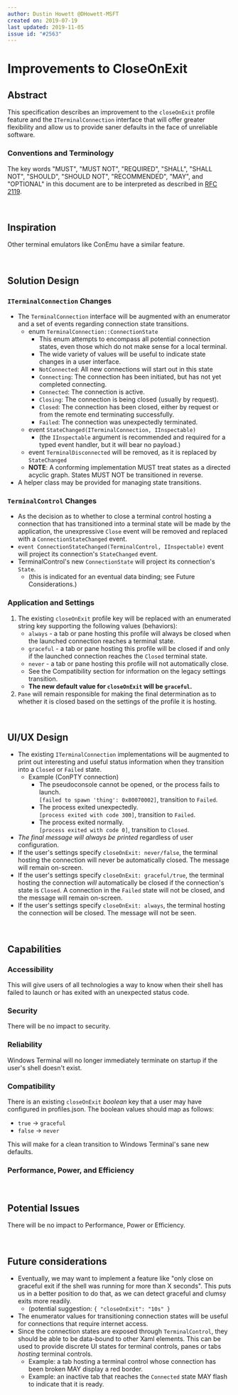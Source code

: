 ```yaml
---
author: Dustin Howett @DHowett-MSFT
created on: 2019-07-19
last updated: 2019-11-05
issue id: "#2563"
---
```


# Improvements to CloseOnExit

## Abstract

This specification describes an improvement to the `closeOnExit` profile feature and the `ITerminalConnection` interface that will offer greater flexibility and allow us to provide saner defaults in the face of unreliable software.

### Conventions and Terminology

The key words "MUST", "MUST NOT", "REQUIRED", "SHALL", "SHALL NOT", "SHOULD", "SHOULD NOT", "RECOMMENDED",  "MAY", and "OPTIONAL" in this document are to be interpreted as described in [RFC 2119](https://tools.ietf.org/html/rfc2119).

<br>

## Inspiration

Other terminal emulators like ConEmu have a similar feature.

<br>

## Solution Design

### `ITerminalConnection` Changes

* The `TerminalConnection` interface will be augmented with an enumerator and a set of events regarding connection state transitions.
    * enum `TerminalConnection::ConnectionState`
        * This enum attempts to encompass all potential connection states, even those which do not make sense for a local terminal.
        * The wide variety of values will be useful to indicate state changes in a user interface.
        * `NotConnected`: All new connections will start out in this state
        * `Connecting`: The connection has been initiated, but has not yet completed connecting.
        * `Connected`: The connection is active.
        * `Closing`: The connection is being closed (usually by request).
        * `Closed`: The connection has been closed, either by request or from the remote end terminating successfully.
        * `Failed`: The connection was unexpectedly terminated.
    * event `StateChanged(ITerminalConnection, IInspectable)`
        * (the `IInspectable` argument is recommended and required for a typed event handler, but it will bear no payload.)
    * event `TerminalDisconnected` will be removed, as it is replaced by `StateChanged`
    * **NOTE**: A conforming implementation MUST treat states as a directed acyclic graph. States MUST NOT be transitioned in reverse.
* A helper class may be provided for managing state transitions.

### `TerminalControl` Changes

* As the decision as to whether to close a terminal control hosting a connection that has transitioned into a terminal state will be made by the application, the unexpressive `Close` event will be removed and replaced with a `ConnectionStateChanged` event.
* `event ConnectionStateChanged(TerminalControl, IInspectable)` event will project its connection's `StateChanged` event.
* TerminalControl's new `ConnectionState` will project its connection's `State`.
    * (this is indicated for an eventual data binding; see Future Considerations.)

### Application and Settings

1. The existing `closeOnExit` profile key will be replaced with an enumerated string key supporting the following values (behaviors):
    * `always` - a tab or pane hosting this profile will always be closed when the launched connection reaches a terminal state.
    * `graceful` - a tab or pane hosting this profile will be closed if and only if the launched connection reaches the `Closed` terminal state.
    * `never` - a tab or pane hosting this profile will not automatically close.
    * See the Compatibility section for information on the legacy settings transition. 
    * **The new default value for `closeOnExit` will be `graceful`.**
2. `Pane` will remain responsible for making the final determination as to whether it is closed based on the settings of the profile it is hosting.

<br>

## UI/UX Design

* The existing `ITerminalConnection` implementations will be augmented to print out interesting and useful status information when they transition into a `Closed` or `Failed` state.
    * Example (ConPTY connection)
        * The pseudoconsole cannot be opened, or the process fails to launch.<br>`[failed to spawn 'thing': 0x80070002]`, transition to `Failed`.
        * The process exited unexpectedly.<br>`[process exited with code 300]`, transition to `Failed`.
        * The process exited normally.<br>`[process exited with code 0]`, transition to `Closed`.
* _The final message will always be printed_ regardless of user configuration.
* If the user's settings specify `closeOnExit: never/false`, the terminal hosting the connection will never be automatically closed. The message will remain on-screen.
* If the user's settings specify `closeOnExit: graceful/true`, the terminal hosting the connection _will_ automatically be closed if the connection's state is `Closed`. A connection in the `Failed` state will not be closed, and the message will remain on-screen.
* If the user's settings specify `closeOnExit: always`, the terminal hosting the connection will be closed. The message will not be seen.

<br>

## Capabilities

### Accessibility

This will give users of all technologies a way to know when their shell has failed to launch or has exited with an unexpected status code.

### Security

There will be no impact to security.

### Reliability

Windows Terminal will no longer immediately terminate on startup if the user's shell doesn't exist.

### Compatibility

There is an existing `closeOnExit` _boolean_ key that a user may have configured in profiles.json. The boolean values should map as follows:

* `true` -> `graceful`
* `false` -> `never`

This will make for a clean transition to Windows Terminal's sane new defaults.

### Performance, Power, and Efficiency

<br>

## Potential Issues

There will be no impact to Performance, Power or Efficiency.

<br>

## Future considerations

* Eventually, we may want to implement a feature like "only close on graceful exit if the shell was running for more than X seconds". This puts us in a better position to do that, as we can detect graceful and clumsy exits more readily.
    * (potential suggestion: `{ "closeOnExit": "10s" }`
* The enumerator values for transitioning connection states will be useful for connections that require internet access.
* Since the connection states are exposed through `TerminalControl`, they should be able to be data-bound to other Xaml elements. This can be used to provide discrete UI states for terminal controls, panes or tabs _hosting_ terminal controls.
    * Example: a tab hosting a terminal control whose connection has been broken MAY display a red border.
    * Example: an inactive tab that reaches the `Connected` state MAY flash to indicate that it is ready.
